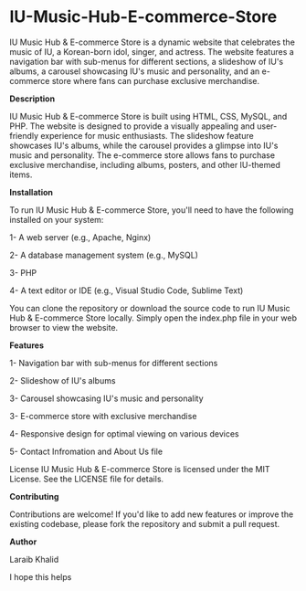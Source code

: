 # IU-Music-Hub-E-commerce-Store
IU Music Hub & E-commerce Store is a dynamic website that celebrates the music of IU, a Korean-born idol, singer, and actress. The website features a navigation bar with sub-menus for different sections, a slideshow of IU's albums, a carousel showcasing IU's music and personality, and an e-commerce store where fans can purchase exclusive merchandise.

**Description**

IU Music Hub & E-commerce Store is built using HTML, CSS, MySQL, and PHP. The website is designed to provide a visually appealing and user-friendly experience for music enthusiasts. The slideshow feature showcases IU's albums, while the carousel provides a glimpse into IU's music and personality. The e-commerce store allows fans to purchase exclusive merchandise, including albums, posters, and other IU-themed items.

**Installation**

To run IU Music Hub & E-commerce Store, you'll need to have the following installed on your system:

1- A web server (e.g., Apache, Nginx)

2- A database management system (e.g., MySQL)

3- PHP

4- A text editor or IDE (e.g., Visual Studio Code, Sublime Text)

You can clone the repository or download the source code to run IU Music Hub & E-commerce Store locally. Simply open the index.php file in your web browser to view the website.

**Features**

1- Navigation bar with sub-menus for different sections

2- Slideshow of IU's albums
 
3- Carousel showcasing IU's music and personality 

3- E-commerce store with exclusive merchandise

4- Responsive design for optimal viewing on various devices

5- Contact Infromation and About Us file

License
IU Music Hub & E-commerce Store is licensed under the MIT License. See the LICENSE file for details.

**Contributing**

Contributions are welcome! If you'd like to add new features or improve the existing codebase, please fork the repository and submit a pull request.

**Author**

Laraib Khalid

I hope this helps
